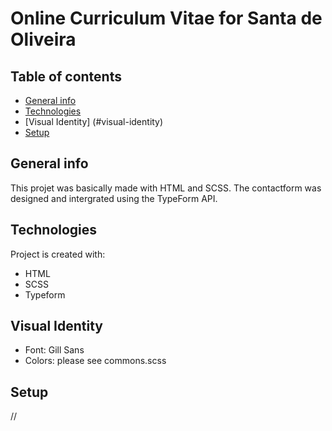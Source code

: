 # Online Curriculum Vitae for Santa de Oliveira

## Table of contents
* [General info](#general-info)
* [Technologies](#technologies)
* [Visual Identity] (#visual-identity)
* [Setup](#setup)

## General info
This projet was basically made with HTML and SCSS. 
The contactform was designed and intergrated using the TypeForm API.

## Technologies
Project is created with:
* HTML
* SCSS
* Typeform

## Visual Identity
* Font: Gill Sans
* Colors: please see commons.scss

## Setup
//
